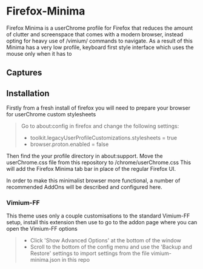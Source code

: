 # Firefox-Minima

Firefox Minima is a userChrome profile for Firefox that reduces the amount of clutter and screenspace that comes with a modern browser, instead opting for heavy use of /vimium/ commands to navigate. As a result of this Minima has a very low profile, keyboard first style interface which uses the mouse only when it has to

## Captures

## Installation

Firstly from a fresh install of firefox you will need to prepare your browser for userChrome custom stylesheets
> Go to about:config in firefox and change the following settings:
> - toolkit.legacyUserProfileCustomizations.stylesheets = true
> - browser.proton.enabled = false

Then find the your profile directory in about:support.
Move the userChrome.css file from this repository to <profile-directory>/chrome/userChrome.css
This will add the Firefox Minima tab bar in place of the regular Firefox UI.

In order to make this minimalist browser more functional, a number of recommended AddOns will be described and configured here.

### Vimium-FF

This theme uses only a couple customisations to the standard Vimium-FF setup, install this extension then use <Ctrl-Shift-A> to go to the addon page where you can open the Vimium-FF options

> - Click 'Show Advanced Options' at the bottom of the window
> - Scroll to the bottom of the config menu and use the 'Backup and Restore' settings to import settings from the file vimium-minima.json in this repo

